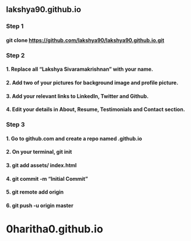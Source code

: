 ## lakshya90.github.io
### Step 1
#### git clone https://github.com/lakshya90/lakshya90.github.io.git

### Step 2
#### 1. Replace all “Lakshya Sivaramakrishnan” with your name. 
#### 2. Add two of your pictures for background image and profile picture.
#### 3. Add your relevant links to LinkedIn, Twitter and Github.
#### 4. Edit your details in About, Resume, Testimonials and Contact section.

### Step 3
#### 1. Go to github.com and create a repo named <your user_name>.github.io 
#### 2. On your terminal, git init
#### 3. git add assets/ index.html
#### 4. git commit -m “Initial Commit”
#### 5. git remote add origin <url>
#### 6. git push -u origin master
# 0haritha0.github.io
